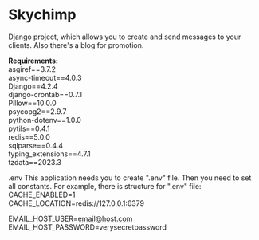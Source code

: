 # Skychimp

Django project, which allows you to create and send messages to your clients. Also there's a blog for promotion.

**Requirements:**  
asgiref==3.7.2  
async-timeout==4.0.3  
Django==4.2.4  
django-crontab==0.7.1  
Pillow==10.0.0  
psycopg2==2.9.7  
python-dotenv==1.0.0  
pytils==0.4.1  
redis==5.0.0  
sqlparse==0.4.4  
typing_extensions==4.7.1  
tzdata==2023.3  

.env
This application needs you to create ".env" file. Then you need to set all constants. For example, there is structure for ".env" file:  
CACHE_ENABLED=1  
CACHE_LOCATION=redis://127.0.0.1:6379  
  
EMAIL_HOST_USER=email@host.com  
EMAIL_HOST_PASSWORD=verysecretpassword